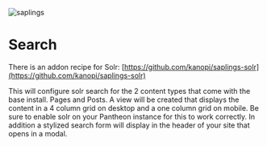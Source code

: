 ![saplings](https://github.com/kanopi/saplings/assets/5177009/a6377e32-deb2-49d8-873a-f3dd5a36fa7c)

# Search

There is an addon recipe for Solr: [https://github.com/kanopi/saplings-solr](https://github.com/kanopi/saplings-solr)

This will configure solr search for the 2 content types that come with the base install. Pages and Posts. A view will be created that displays the content in a 4 column grid on desktop and a one column grid on mobile. Be sure to enable solr on your Pantheon instance for this to work correctly. In addition a stylized search form will display in the header of your site that opens in a modal.
